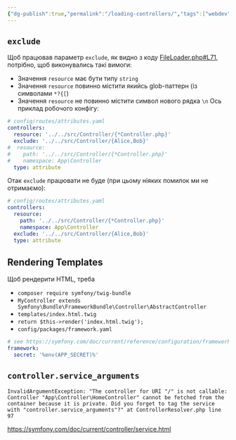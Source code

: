 ```yaml
---
{"dg-publish":true,"permalink":"/loading-controllers/","tags":["webdev","symfony"]}
---
```


## `exclude`
Щоб працював параметр `exclude`, як видно з коду [FileLoader.php#L71](https://github.com/symfony/config/blob/7.1/Loader/FileLoader.php#L71), потрібно, щоб виконувались такі вимоги:
- Значення `resource` має бути типу `string`
- Значення `resource` повинно містити якийсь glob-паттерн (із символами `*?{[`)
- Значення `resource` не повинно містити символ нового рядка `\n`
Ось приклад робочого конфігу:
```yaml
# config/routes/attributes.yaml
controllers:
  resource: '../../src/Controller/{*Controller.php}'
  exclude: '../../src/Controller/{Alice,Bob}'
#  resource:
#    path: '../../src/Controller/{*Controller.php}'
#    namespace: App\Controller
  type: attribute
```
Отак `exclude` працювати не буде (при цьому ніяких помилок ми не отримаємо):
```yaml
# config/routes/attributes.yaml
controllers:
  resource:
    path: '../../src/Controller/{*Controller.php}'
    namespace: App\Controller
  exclude: '../../src/Controller/{Alice,Bob}'
  type: attribute
```
## Rendering Templates
Щоб рендерити HTML, треба
- `composer require symfony/twig-bundle`
- `MyController extends Symfony\Bundle\FrameworkBundle\Controller\AbstractController`
- `templates/index.html.twig`
- `return $this->render('index.html.twig');`
- `config/packages/framework.yaml`
```yaml
# see https://symfony.com/doc/current/reference/configuration/framework.html  
framework:  
  secret: '%env(APP_SECRET)%'
```

## `controller.service_arguments`
```
InvalidArgumentException: "The controller for URI "/" is not callable: Controller "App\Controller\HomeController" cannot be fetched from the container because it is private. Did you forget to tag the service with "controller.service_arguments"?" at ControllerResolver.php line 97
```
https://symfony.com/doc/current/controller/service.html